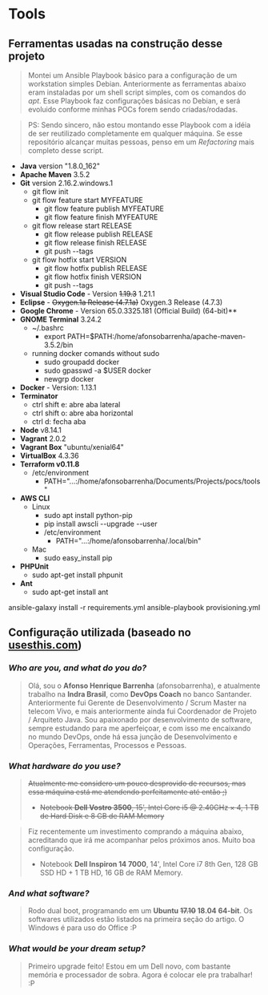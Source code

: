 # Tools

## Ferramentas usadas na construção desse projeto

> Montei um Ansible Playbook básico para a configuração de um workstation simples Debian. Anteriormente as ferramentas abaixo eram instaladas por um shell script simples, com os comandos do _apt_. Esse Playbook faz configurações básicas no Debian, e será evoluido conforme minhas POCs forem sendo criadas/rodadas.

> PS: Sendo sincero, não estou montando esse Playbook com a idéia de ser reutilizado completamente em qualquer máquina. Se esse repositório alcançar muitas pessoas, penso em um _Refactoring_ mais completo desse script.


- **Java** version "1.8.0_162"
- **Apache Maven** 3.5.2
- **Git** version 2.16.2.windows.1
    - git flow init
    - git flow feature start MYFEATURE
        - git flow feature publish MYFEATURE
        - git flow feature finish MYFEATURE
    - git flow release start RELEASE
        - git flow release publish RELEASE
        - git flow release finish RELEASE
        - git push --tags
    - git flow hotfix start VERSION
        - git flow hotfix publish RELEASE
        - git flow hotfix finish VERSION
        - git push --tags
- **Visual Studio Code** - Version ~~1.19.3~~ 1.21.1
- **Eclipse** - ~~Oxygen.1a Release (4.7.1a)~~ Oxygen.3 Release (4.7.3)
- **Google Chrome** - Version 65.0.3325.181 (Official Build) (64-bit)**
- **GNOME Terminal** 3.24.2
    - ~/.bashrc
        - export PATH=$PATH:/home/afonsobarrenha/apache-maven-3.5.2/bin
    - running docker comands without sudo
        - sudo groupadd docker
        - sudo gpasswd -a $USER docker
        - newgrp docker
- **Docker** - Version: 1.13.1
- **Terminator**
  - ctrl shift e: abre aba lateral
  - ctrl shift o: abre aba horizontal
  - ctrl d: fecha aba
- **Node** v8.14.1
- **Vagrant** 2.0.2
- **Vagrant Box** "ubuntu/xenial64"
- **VirtualBox** 4.3.36
- **Terraform v0.11.8**
    - /etc/environment
        - PATH="...:/home/afonsobarrenha/Documents/Projects/pocs/tools"
- **AWS CLI**
    - Linux
        - sudo apt install python-pip
        - pip install awscli --upgrade --user
        - /etc/environment
            - PATH="...:/home/afonsobarrenha/.local/bin"
    - Mac
        - sudo easy_install pip
- **PHPUnit**
    - sudo apt-get install phpunit
- **Ant**
    - sudo apt-get install ant

ansible-galaxy install -r requirements.yml
ansible-playbook provisioning.yml

## Configuração utilizada (baseado no [usesthis.com](usesthis.com))

### *Who are you, and what do you do?*

> Olá, sou o **Afonso Henrique Barrenha** (afonsobarrenha), e atualmente trabalho na **Indra Brasil**, como **DevOps Coach** no banco Santander. Anteriormente fui Gerente de Desenvolvimento / Scrum Master na telecom Vivo, e mais anteriormente ainda fui Coordenador de Projeto / Arquiteto Java. Sou apaixonado por desenvolvimento de software, sempre estudando para me aperfeiçoar, e com isso me encaixando no mundo DevOps, onde há essa junção de Desenvolvimento e Operações, Ferramentas, Processos e Pessoas.

### *What hardware do you use?*

> ~~Atualmente me considero um pouco desprovido de recursos, mas essa máquina está me atendendo perfeitamente até então ;)~~
> - ~~Notebook **Dell Vostro 3500**, 15', Intel Core i5 @ 2.40GHz × 4, 1 TB de Hard Disk e 8 GB de RAM Memory~~

> Fiz recentemente um investimento comprando a máquina abaixo, acreditando que irá me acompanhar pelos próximos anos. Muito boa configuração.
> - Notebook **Dell Inspiron 14 7000**, 14', Intel Core i7 8th Gen, 128 GB SSD HD + 1 TB HD, 16 GB de RAM Memory.

### *And what software?*

> Rodo dual boot, programando em um **Ubuntu ~~17.10~~ 18.04 64-bit**. Os softwares utilizados estão listados na primeira seção do artigo. O Windows é para uso do Office :P

### *What would be your dream setup?*

> Primeiro upgrade feito! Estou em um Dell novo, com bastante memória e processador de sobra. Agora é colocar ele pra trabalhar! :P
